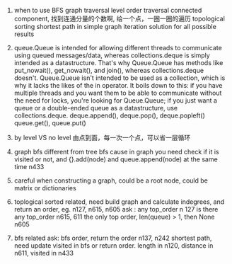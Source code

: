 1. when to use BFS
    graph traversal
        level order traversal 
        connected component,  找到连通分量的个数啊, 给一个点，一圈一圈的遍历
        topological sorting
     shortest path in simple graph
     iteration solution for all possible results
2. queue.Queue is intended for allowing different threads to communicate using queued messages/data, whereas collections.deque is simply intended as a datastructure. That's why Queue.Queue has methods like put_nowait(), get_nowait(), and join(), whereas collections.deque doesn't. Queue.Queue isn't intended to be used as a collection, which is why it lacks the likes of the in operator.
    It boils down to this: if you have multiple threads and you want them to be able to communicate without the need for locks, you're looking for Queue.Queue; if you just want a queue or a double-ended queue as a datastructure, use collections.deque.
    deque.append(), deque.pop(), deque.popleft()
    queue.get(), queue.put()
3. by level VS no level
    由点到面，每一次一个点，可以省一层循环
4. graph bfs different from tree bfs cause in graph you need check if it is visited or not, and {}.add(node) and queue.append(node) at the same time
    n433
5. careful when constructing a graph, could be a root node, could be matrix or dictionaries
  
6. toplogical sorted related, need build graph and calculate indegrees, and return an order, eg. n127, n615, n605
    ask : any top_order n 127
          is there any top_order n615, 611
          the only top order, len(queue) > 1, then None n605
          
7. bfs related
    ask: bfs order, return the order n137, n242
         shortest path, need update visited in bfs or return order. length in n120, distance in n611, visited in n433
